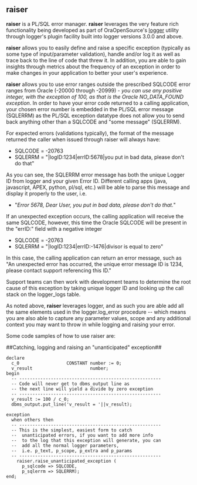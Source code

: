 ## raiser ##

**raiser** is a PL/SQL error manager.  **raiser** leverages the very feature rich functionality being developed as part of OraOpenSource's [logger](https://github.com/OraOpenSource/Logger "logger") utility through logger's plugin facility built into logger versions 3.0.0 and above.

**raiser** allows you to easily define and raise a specific exception (typically as some type of input/parameter validation), handle and/or log it as well as trace back to the line of code that threw it.  In addition, you are able to gain insights through metrics about the frequency of an exception in order to make changes in your application to better your user's experience.

**raiser** allows you to use error ranges outside the prescribed SQLCODE error ranges from Oracle (-20000 through -20999) - *you can use any positive integer, with the exception of 100, as that is the Oracle NO_DATA_FOUND exception*.  In order to have your error code returned to a calling application, your chosen error number is embedded in the PL/SQL error message (SQLERRM) as the PL/SQL exception datatype does not allow you to send back anything other than a SQLCODE and "some message" (SQLERRM).  

For expected errors (validations typically), the format of the message returned the caller when issued through raiser will always have:

 - SQLCODE = -20763
 - SQLERRM = "|logID:1234|errID:5678|you put in bad data, please don't do that"

As you can see, the SQLERRM error message has both the unique Logger ID from logger and your given Error ID.  Different calling apps (java, javascript, APEX, python, pl/sql, etc.) will be able to parse this message and display it properly to the user, i.e.

 - "*Error 5678, Dear User, you put in bad data, please don't do that.*"

If an unexpected exception occurs, the calling application will receive the same SQLCODE, however, this time the Oracle SQLCODE will be present in the "errID:" field with a negative integer 

 - SQLCODE = -20763
 - SQLERRM = "|logID:1234|errID:-1476|divisor is equal to zero"

In this case, the calling application can return an error message, such as "An unexpected error has occurred, the unique error message ID is 1234, please contact support referencing this ID."

Support teams can then work with development teams to determine the root cause of this exception by taking unique logger ID and looking up the call stack on the logger_logs table.

As noted above, **raiser** leverages logger, and as such you are able add all the same elements used in the logger.log_error procedure -- which means you are also able to capture any parameter values, scope and any additional context you may want to throw in while logging and raising your error.

Some code samples of how to use raiser are:

##Catching, logging and raising an "unanticipated" exception##
``` plsql
declare
  c_0                  CONSTANT number := 0;
  v_result                      number;
begin
  -- ------------------------------------------------------
  -- Code will never get to dbms_output line as 
  -- the next line will yield a divide by zero exception
  -- ------------------------------------------------------
  v_result := 100 / c_0;
  dbms_output.put_line('v_result = '||v_result);

exception
  when others then
  -- ------------------------------------------------------
  -- This is the simplest, easiest form to catch 
  --  unanticipated errors, if you want to add more info
  --  to the log that this exception will generate, you can
  --  add all the normal logger parameters,
  --  i.e. p_text, p_scope, p_extra and p_params
  -- ------------------------------------------------------
    raiser.raise_unanticipated_exception (
      p_sqlcode => SQLCODE,
      p_sqlerrm => SQLERRM);
end;
```
